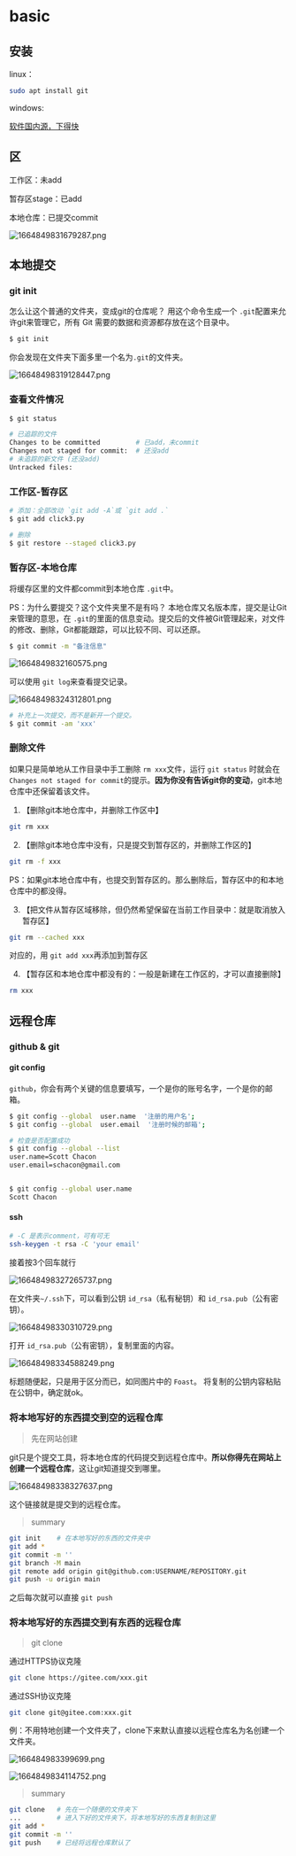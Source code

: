 # basic

## 安装


linux：

```bash
sudo apt install git
```
windows:

[软件国内源，下得快](https://registry.npmmirror.com/binary.html?path=git-for-windows/)

## 区

工作区：未add

暂存区stage：已add

本地仓库：已提交commit


![1664849831679287.png](https://cdn.jsdelivr.net/gh/sword4869/pic1@main/images/202406231908734.png)

## 本地提交

### git init

怎么让这个普通的文件夹，变成git的仓库呢？
用这个命令生成一个 `.git`配置来允许git来管理它，所有 Git 需要的数据和资源都存放在这个目录中。

```bash
$ git init
```
你会发现在文件夹下面多里一个名为`.git`的文件夹。

![16648498319128447.png](https://cdn.jsdelivr.net/gh/sword4869/pic1@main/images/202406231908735.png)

### 查看文件情况

```bash
$ git status

# 已追踪的文件
Changes to be committed			# 已add，未commit
Changes not staged for commit:	# 还没add
# 未追踪的新文件 (还没add)
Untracked files:		
```



### 工作区-暂存区

```bash
# 添加：全部改动 `git add -A`或 `git add .`
$ git add click3.py

# 删除
$ git restore --staged click3.py
```

### 暂存区-本地仓库

将缓存区里的文件都commit到本地仓库 `.git`中。

PS：为什么要提交？这个文件夹里不是有吗？
本地仓库又名版本库，提交是让Git来管理的意思，在 `.git`的里面的信息变动。提交后的文件被Git管理起来，对文件的修改、删除，Git都能跟踪，可以比较不同、可以还原。

```bash
$ git commit -m "备注信息"
```

![1664849832160575.png](https://cdn.jsdelivr.net/gh/sword4869/pic1@main/images/202406231908736.png)

可以使用 `git log`来查看提交记录。

![16648498324312801.png](https://cdn.jsdelivr.net/gh/sword4869/pic1@main/images/202406231908737.png)

```bash
# 补充上一次提交，而不是新开一个提交。
$ git commit -am 'xxx'
```

### 删除文件

如果只是简单地从工作目录中手工删除 `rm xxx`文件，运行 `git status` 时就会在 `Changes not staged for commit`的提示。**因为你没有告诉git你的变动**，git本地仓库中还保留着该文件。

1. 【删除git本地仓库中，并删除工作区中】

```bash
git rm xxx
```

2. 【删除git本地仓库中没有，只是提交到暂存区的，并删除工作区的】

```bash
git rm -f xxx
```

PS：如果git本地仓库中有，也提交到暂存区的。那么删除后，暂存区中的和本地仓库中的都没得。

3. 【把文件从暂存区域移除，但仍然希望保留在当前工作目录中：就是取消放入暂存区】

```bash
git rm --cached xxx
```

对应的，用 `git add xxx`再添加到暂存区

4. 【暂存区和本地仓库中都没有的：一般是新建在工作区的，才可以直接删除】

```bash
rm xxx
```

## 远程仓库

### github & git
#### git config

`github`，你会有两个关键的信息要填写，一个是你的账号名字，一个是你的邮箱。

```bash
$ git config --global  user.name  '注册的用户名';
$ git config --global  user.email  '注册时候的邮箱';
```

```bash
# 检查是否配置成功
$ git config --global --list
user.name=Scott Chacon
user.email=schacon@gmail.com


$ git config --global user.name
Scott Chacon
```

#### ssh

```bash
# -C 是表示comment，可有可无
ssh-keygen -t rsa -C 'your email'
```

接着按3个回车就行

![16648498327265737.png](https://cdn.jsdelivr.net/gh/sword4869/pic1@main/images/202406231908738.png)

在文件夹`~/.ssh`下，可以看到公钥 `id_rsa`（私有秘钥）和 `id_rsa.pub`（公有密钥）。

![16648498330310729.png](https://cdn.jsdelivr.net/gh/sword4869/pic1@main/images/202406231908739.png)

打开 `id_rsa.pub`（公有密钥），复制里面的内容。

![16648498334588249.png](https://cdn.jsdelivr.net/gh/sword4869/pic1@main/images/202406231908740.png)

标题随便起，只是用于区分而已，如同图片中的 `Foast`。
将复制的公钥内容粘贴在公钥中，确定就ok。

### 将本地写好的东西提交到空的远程仓库

> 先在网站创建

git只是个提交工具，将本地仓库的代码提交到远程仓库中。**所以你得先在网站上创建一个远程仓库**，这让git知道提交到哪里。

![16648498338327637.png](https://cdn.jsdelivr.net/gh/sword4869/pic1@main/images/202406231908741.png)

这个链接就是提交到的远程仓库。


> summary

```bash
git init	# 在本地写好的东西的文件夹中
git add *
git commit -m ''
git branch -M main
git remote add origin git@github.com:USERNAME/REPOSITORY.git
git push -u origin main
```

之后每次就可以直接 `git push`

### 将本地写好的东西提交到有东西的远程仓库

> git clone


通过HTTPS协议克隆

```bash
git clone https://gitee.com/xxx.git
```

通过SSH协议克隆

```bash
git clone git@gitee.com:xxx.git
```

例：不用特地创建一个文件夹了，clone下来默认直接以远程仓库名为名创建一个文件夹。

![166484983399699.png](https://cdn.jsdelivr.net/gh/sword4869/pic1@main/images/202406231908742.png)

![1664849834114752.png](https://cdn.jsdelivr.net/gh/sword4869/pic1@main/images/202406231908743.png)




> summary


```bash
git clone	# 先在一个随便的文件夹下
...			# 进入下好的文件夹下，将本地写好的东西复制到这里
git add *
git commit -m ''
git push	# 已经将远程仓库默认了
```
